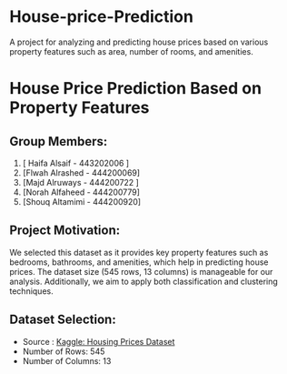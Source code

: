 # House-price-Prediction
A project for analyzing and predicting house prices based on various property features such as area, number of rooms, and amenities.

# House Price Prediction Based on Property Features

## Group Members:
1. [ Haifa Alsaif - 443202006 ]
2. [Flwah Alrashed - 444200069]
3. [Majd Alruways - 444200722 ]
4. [Norah Alfaheed - 444200779]
5. [Shouq Altamimi - 444200920]

## Project Motivation:

We selected this dataset as it provides key property features such as bedrooms, bathrooms, and amenities, which help in predicting house prices.
The dataset size (545 rows, 13 columns) is manageable for our analysis. 
Additionally, we aim to apply both classification and clustering techniques.

## Dataset Selection:
- Source : [Kaggle: Housing Prices Dataset](https://www.kaggle.com/datasets/yasserh/housing-prices-dataset)
- Number of Rows: 545
- Number of Columns: 13

